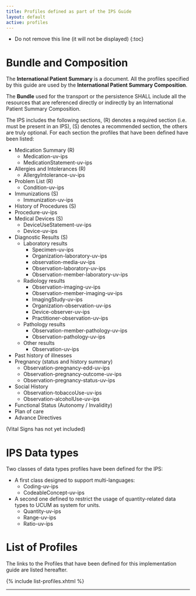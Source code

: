 ```yaml
---
title: Profiles defined as part of the IPS Guide
layout: default
active: profiles
---
```



<!-- TOC  the css styling for this is \pages\assets\css\project.css under 'markdown-toc'-->

* Do not remove this line (it will not be displayed)
{:toc}


<!-- end TOC -->


# Bundle and Composition

The <b>International Patient Summary</b> is a document.
All the profiles specified by this guide are used by the <b>International Patient Summary Composition</b>.

The <b>Bundle</b> used for the transport or the persistence SHALL include all the resources that are referenced directly or indirectly by an International Patient Summary Composition.

The IPS includes the following sections, (R) denotes a required section (i.e. must be present in an IPS), (S) denotes a recommended section, the others are truly optional. 
For each section the profiles that have been defined have been listed:
* Medication Summary (R)
  * Medication-uv-ips
  * MedicationStatement-uv-ips
* Allergies and Intolerances (R)
  * AllergyIntolerance-uv-ips
* Problem List (R)
  * Condition-uv-ips
* Immunizations (S)
  * Immunization-uv-ips
* History of Procedures (S)
* Procedure-uv-ips
* Medical Devices (S)
  * DeviceUseStatement-uv-ips
  * Device-uv-ips
* Diagnostic Results (S)
  * Laboratory results 
    * Specimen-uv-ips
    * Organization-laboratory-uv-ips
    * observation-media-uv-ips
    * Observation-laboratory-uv-ips
    * Observation-member-laboratory-uv-ips
  * Radiology results
    * Observation-imaging-uv-ips
    * Observation-member-imaging-uv-ips
    * ImagingStudy-uv-ips
    * Organization-observation-uv-ips
    * Device-observer-uv-ips
    * Practitioner-observation-uv-ips
  * Pathology results
    * Observation-member-pathology-uv-ips
    * Observation-pathology-uv-ips
  * Other results 
    * Observation-uv-ips
* Past history of illnesses
* Pregnancy (status and history summary)
  * Observation-pregnancy-edd-uv-ips
  * Observation-pregnancy-outcome-uv-ips
  * Observation-pregnancy-status-uv-ips
* Social History
  * Observation-tobaccoUse-uv-ips
  * Observation-alcoholUse-uv-ips
* Functional Status (Autonomy / Invalidity)
* Plan of care
* Advance Directives

(Vital Signs has not yet included)

# IPS Data types
Two classes of data types profiles have been defined for the IPS:
* A first class designed to support multi-languages:
  * Coding-uv-ips
  * CodeableConcept-uv-ips
* A second one defined to restrict the usage of quantity-related data types to UCUM as system for units.
  * Quantity-uv-ips
  * Range-uv-ips
  * Ratio-uv-ips


# List of Profiles

The links to the Profiles that have been defined for this implementation guide are listed hereafter.

{% include list-profiles.xhtml %}


---
